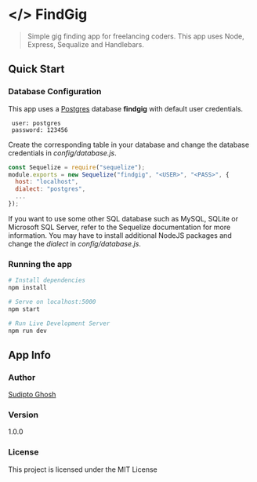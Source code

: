 # </> FindGig

> Simple gig finding app for freelancing coders. This app uses Node, Express, Sequalize and Handlebars.

## Quick Start

### Database Configuration

This app uses a [Postgres](https://www.postgresql.org/) database **findgig** with default user credentials.

```
 user: postgres
 password: 123456
```

Create the corresponding table in your database and change the database credentials in _config/database.js_.

```js
const Sequelize = require("sequelize");
module.exports = new Sequelize("findgig", "<USER>", "<PASS>", {
  host: "localhost",
  dialect: "postgres",
  ...
});
```

If you want to use some other SQL database such as MySQL, SQLite or Microsoft SQL Server, refer to the Sequelize documentation for more information. You may have to install additional NodeJS packages and change the _dialect_ in _config/database.js_.

### Running the app

```bash
# Install dependencies
npm install

# Serve on localhost:5000
npm start

# Run Live Development Server
npm run dev
```

## App Info

### Author

[Sudipto Ghosh](https://sudipto.ghosh.pro)

### Version

1.0.0

### License

This project is licensed under the MIT License
